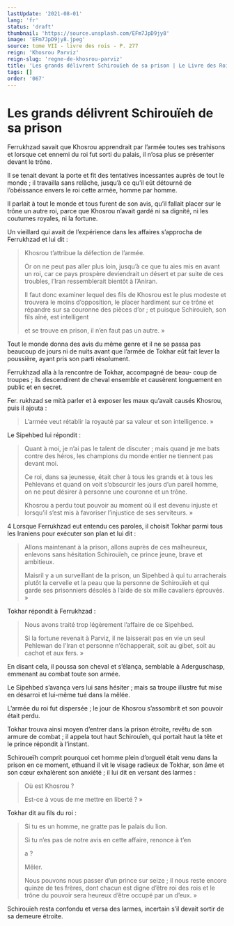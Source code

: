 ```yaml
---
lastUpdate: '2021-08-01'
lang: 'fr'
status: 'draft'
thumbnail: 'https://source.unsplash.com/EFm7JpD9jy8'
image: 'EFm7JpD9jy8.jpeg'
source: tome VII - livre des rois - P. 277
reign: 'Khosrou Parviz'
reign-slug: 'regne-de-khosrou-parviz'
title: 'Les grands délivrent Schirouïeh de sa prison | Le Livre des Rois | Shâhnâmeh'
tags: []
order: '067'
---
```


<!-- LTeX: language=fr -->

# Les grands délivrent Schirouïeh de sa prison

Ferrukhzad savait que Khosrou apprendrait par l’armée toutes ses trahisons et lorsque cet ennemi du roi fut sorti du palais, il n’osa plus se présenter devant le trône.

Il se tenait devant la porte et fit des tentatives incessantes auprès de tout le monde ; il travailla sans relâche, jusqu’à ce qu’il eût détourné de l’obéissance envers le roi cette armée, homme par homme.

Il parlait à tout le monde et tous furent de son avis, qu’il fallait placer sur le trône un autre roi, parce que Khosrou n’avait gardé ni sa dignité, ni les coutumes royales, ni la fortune.

Un vieillard qui avait de l’expérience dans les affaires s’approcha de Ferrukhzad et lui dit :

> Khosrou t’attribue la défection de l’armée.
>
> Or on ne peut pas aller plus loin, jusqu’à ce que tu aies mis en avant un roi, car ce pays prospère deviendrait un désert et par suite de ces troubles, l’Iran ressemblerait bientôt à l’Aniran.
>
> Il faut donc examiner lequel des fils de Khosrou est le plus modeste et trouvera le moins d’opposition, le placer hardiment sur ce trône et répandre sur sa couronne des pièces d’or ; et puisque Schirouïeh, son fils aîné, est intelligent
>
> et se trouve en prison, il n’en faut pas un autre. »

Tout le monde donna des avis du même genre et il ne se passa pas beaucoup de jours ni de nuits avant que l’armée de Tokhar eût fait lever la poussière, ayant pris son parti résolument.

Ferrukhzad alla à la rencontre de Tokhar, accompagné de beau-
coup de troupes ; ils descendirent de cheval ensemble et causèrent longuement en public et en secret.

Fer. rukhzad se mità parler et à exposer les maux qu’avait causés Khosrou, puis il ajouta :

> L’armée veut rétablir la royauté par sa valeur et son intelligence. »

Le Sipehbed lui répondit :

> Quant à moi, je n’ai pas le talent de discuter ; mais quand je me bats contre des héros, les champions du monde entier ne tiennent pas devant moi.
>
> Ce roi, dans sa jeunesse, était cher à tous les grands et à tous les Pehlevans et quand on voit s’obscurcir les jours d’un pareil homme, on ne peut désirer à personne une couronne et un trône.
>
> Khosrou a perdu tout pouvoir au moment où il est devenu injuste et lorsqu’il s’est mis à favoriser l’injustice de ses serviteurs. »

4
Lorsque Ferrukhzad eut entendu ces paroles, il choisit Tokhar parmi tous les Iraniens pour exécuter son plan et lui dit :

> Allons maintenant à la prison, allons auprès de ces malheureux, enlevons sans hésitation Schirouïeh, ce prince jeune, brave et ambitieux.
>
> Maisril y a un surveillant de la prison, un Sipehbed à qui tu arracherais plutôt la cervelle et la peau que la personne de Schirouïeh et qui garde ses prisonniers désolés à l’aide de six mille cavaliers éprouvés. »

Tokhar répondit à Ferrukhzad :

> Nous avons traité trop légèrement l’affaire de ce Sipehbed.
>
> Si la fortune revenait à Parviz, il ne laisserait pas en vie un seul Pehlewan de l’Iran et personne n’échapperait, soit au gibet, soit au cachot et aux fers. »

En disant cela, il poussa son cheval et s’élança, semblable à Aderguschasp, emmenant au combat toute son armée.

Le Sipehbed s’avança vers lui sans hésiter ; mais sa troupe illustre fut mise en désarroi et lui-même tué dans la mêlée.

L’armée du roi fut dispersée ; le jour de Khosrou s’assombrit et son pouvoir était perdu.

Tokhar trouva ainsi moyen d’entrer dans la prison étroite, revêtu de son armure de combat ; il appela tout haut Schirouïeh, qui portait haut la tête et le prince répondit à l’instant.

Schiroueïh comprit pourquoi cet homme plein d’orgueil était venu dans la prison en ce moment, ethuand il vit le visage radieux de Tokhar, son âme et son cœur exhalèrent son anxiété ; il lui dit en versant des larmes :

> Où
> est Khosrou ?
>
> Est-ce à vous de me mettre en liberté ? »

Tokhar dit au fils du roi :

> Si tu es un homme, ne gratte pas le palais du lion.
>
> Si tu n’es pas de notre avis en cette affaire, renonce à t’en
>
> a ?
>
> Mêler.
>
> Nous pouvons nous passer d’un prince sur seize ; il nous reste encore quinze de tes frères, dont chacun est digne d’être roi des rois et le trône du pouvoir sera heureux d’être occupé par un d’eux. »

Schirouïeh resta confondu et versa des larmes, incertain s’il devait sortir de sa demeure étroite.

